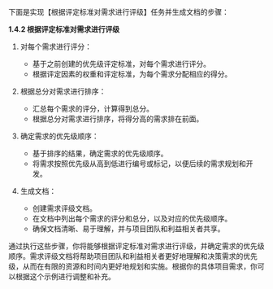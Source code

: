 下面是实现【根据评定标准对需求进行评级】任务并生成文档的步骤：

**1.4.2 根据评定标准对需求进行评级**

1. 对每个需求进行评分：

   - 基于之前创建的优先级评定标准，对每个需求进行评分。
   - 根据评定因素的权重和评定标准，为每个需求分配相应的得分。

2. 根据总分对需求进行排序：

   - 汇总每个需求的评分，计算得到总分。
   - 根据总分对需求进行排序，将得分高的需求排在前面。

3. 确定需求的优先级顺序：

   - 基于排序的结果，确定需求的优先级顺序。
   - 将需求按照优先级从高到低进行编号或标记，以便后续的需求规划和开发。

4. 生成文档：

   - 创建需求评级文档。
   - 在文档中列出每个需求的评分和总分，以及对应的优先级顺序。
   - 确保文档清晰、易于理解，并与项目团队和利益相关者共享。

通过执行这些步骤，你将能够根据评定标准对需求进行评级，并确定需求的优先级顺序。需求评级文档将帮助项目团队和利益相关者更好地理解和决策需求的优先级，从而在有限的资源和时间内更好地规划和实施。根据你的具体项目需求，你可以根据这个示例进行调整和补充。
